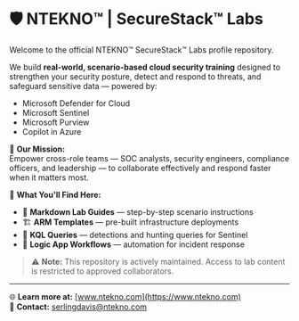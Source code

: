 # 🛡️ NTEKNO™ | SecureStack™ Labs

Welcome to the official NTEKNO™ SecureStack™ Labs profile repository.  

We build **real-world, scenario-based cloud security training** designed to strengthen your security posture, detect and respond to threats, and safeguard sensitive data — powered by:

- Microsoft Defender for Cloud  
- Microsoft Sentinel  
- Microsoft Purview  
- Copilot in Azure  

🔑 **Our Mission:**  
Empower cross-role teams — SOC analysts, security engineers, compliance officers, and leadership — to collaborate effectively and respond faster when it matters most.

📂 **What You'll Find Here:**  
- 📖 **Markdown Lab Guides** — step-by-step scenario instructions  
- 🏗 **ARM Templates** — pre-built infrastructure deployments  
- 🔎 **KQL Queries** — detections and hunting queries for Sentinel  
- 🔗 **Logic App Workflows** — automation for incident response  

> ⚠️ **Note:** This repository is actively maintained. Access to lab content is restricted to approved collaborators.

---

🌐 **Learn more at:** [www.ntekno.com](https://www.ntekno.com)  
📧 **Contact:** serlingdavis@ntekno.com
